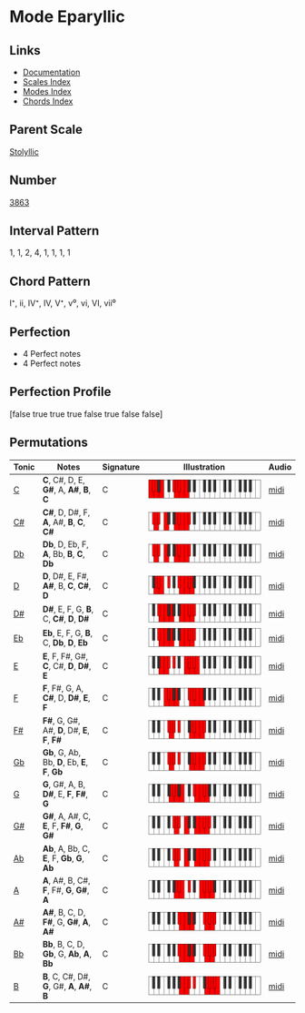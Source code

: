 # Mode Eparyllic

## Links

- [Documentation](index.md)
- [Scales Index](Scales.md)
- [Modes Index](Modes.md)
- [Chords Index](Chords.md)

## Parent Scale

[Stolyllic](ScaleStolyllic.md)

## Number

[3863](https://ianring.com/musictheory/scales/3863)

## Interval Pattern

1, 1, 2, 4, 1, 1, 1, 1

## Chord Pattern

I⁺, ii, IV⁺, IV, V⁺, v⁰, vi, VI, vii⁰

## Perfection

- 4 Perfect notes
- 4 Perfect notes

## Perfection Profile

[false true true true false true false false]

## Permutations

| Tonic | Notes | Signature | Illustration | Audio |
|-------|-------|-----------|--------------|-------|
| [C](ModeCNaturalEparyllic.md) | **C**, C#, D, E, **G#**, A, **A#**, **B**, **C** | C | ![CNaturalEparyllic](ModeCNaturalEparyllic.png) | [midi](https://github.com/edipermadi/music/blob/main/docs/ModeCNaturalEparyllic.mid?raw=true) |
| [C#](ModeCSharpEparyllic.md) | **C#**, D, D#, F, **A**, A#, **B**, **C**, **C#** | C | ![CSharpEparyllic](ModeCSharpEparyllic.png) | [midi](https://github.com/edipermadi/music/blob/main/docs/ModeCSharpEparyllic.mid?raw=true) |
| [Db](ModeDFlatEparyllic.md) | **Db**, D, Eb, F, **A**, Bb, **B**, **C**, **Db** | C | ![DFlatEparyllic](ModeDFlatEparyllic.png) | [midi](https://github.com/edipermadi/music/blob/main/docs/ModeDFlatEparyllic.mid?raw=true) |
| [D](ModeDNaturalEparyllic.md) | **D**, D#, E, F#, **A#**, B, **C**, **C#**, **D** | C | ![DNaturalEparyllic](ModeDNaturalEparyllic.png) | [midi](https://github.com/edipermadi/music/blob/main/docs/ModeDNaturalEparyllic.mid?raw=true) |
| [D#](ModeDSharpEparyllic.md) | **D#**, E, F, G, **B**, C, **C#**, **D**, **D#** | C | ![DSharpEparyllic](ModeDSharpEparyllic.png) | [midi](https://github.com/edipermadi/music/blob/main/docs/ModeDSharpEparyllic.mid?raw=true) |
| [Eb](ModeEFlatEparyllic.md) | **Eb**, E, F, G, **B**, C, **Db**, **D**, **Eb** | C | ![EFlatEparyllic](ModeEFlatEparyllic.png) | [midi](https://github.com/edipermadi/music/blob/main/docs/ModeEFlatEparyllic.mid?raw=true) |
| [E](ModeENaturalEparyllic.md) | **E**, F, F#, G#, **C**, C#, **D**, **D#**, **E** | C | ![ENaturalEparyllic](ModeENaturalEparyllic.png) | [midi](https://github.com/edipermadi/music/blob/main/docs/ModeENaturalEparyllic.mid?raw=true) |
| [F](ModeFNaturalEparyllic.md) | **F**, F#, G, A, **C#**, D, **D#**, **E**, **F** | C | ![FNaturalEparyllic](ModeFNaturalEparyllic.png) | [midi](https://github.com/edipermadi/music/blob/main/docs/ModeFNaturalEparyllic.mid?raw=true) |
| [F#](ModeFSharpEparyllic.md) | **F#**, G, G#, A#, **D**, D#, **E**, **F**, **F#** | C | ![FSharpEparyllic](ModeFSharpEparyllic.png) | [midi](https://github.com/edipermadi/music/blob/main/docs/ModeFSharpEparyllic.mid?raw=true) |
| [Gb](ModeGFlatEparyllic.md) | **Gb**, G, Ab, Bb, **D**, Eb, **E**, **F**, **Gb** | C | ![GFlatEparyllic](ModeGFlatEparyllic.png) | [midi](https://github.com/edipermadi/music/blob/main/docs/ModeGFlatEparyllic.mid?raw=true) |
| [G](ModeGNaturalEparyllic.md) | **G**, G#, A, B, **D#**, E, **F**, **F#**, **G** | C | ![GNaturalEparyllic](ModeGNaturalEparyllic.png) | [midi](https://github.com/edipermadi/music/blob/main/docs/ModeGNaturalEparyllic.mid?raw=true) |
| [G#](ModeGSharpEparyllic.md) | **G#**, A, A#, C, **E**, F, **F#**, **G**, **G#** | C | ![GSharpEparyllic](ModeGSharpEparyllic.png) | [midi](https://github.com/edipermadi/music/blob/main/docs/ModeGSharpEparyllic.mid?raw=true) |
| [Ab](ModeAFlatEparyllic.md) | **Ab**, A, Bb, C, **E**, F, **Gb**, **G**, **Ab** | C | ![AFlatEparyllic](ModeAFlatEparyllic.png) | [midi](https://github.com/edipermadi/music/blob/main/docs/ModeAFlatEparyllic.mid?raw=true) |
| [A](ModeANaturalEparyllic.md) | **A**, A#, B, C#, **F**, F#, **G**, **G#**, **A** | C | ![ANaturalEparyllic](ModeANaturalEparyllic.png) | [midi](https://github.com/edipermadi/music/blob/main/docs/ModeANaturalEparyllic.mid?raw=true) |
| [A#](ModeASharpEparyllic.md) | **A#**, B, C, D, **F#**, G, **G#**, **A**, **A#** | C | ![ASharpEparyllic](ModeASharpEparyllic.png) | [midi](https://github.com/edipermadi/music/blob/main/docs/ModeASharpEparyllic.mid?raw=true) |
| [Bb](ModeBFlatEparyllic.md) | **Bb**, B, C, D, **Gb**, G, **Ab**, **A**, **Bb** | C | ![BFlatEparyllic](ModeBFlatEparyllic.png) | [midi](https://github.com/edipermadi/music/blob/main/docs/ModeBFlatEparyllic.mid?raw=true) |
| [B](ModeBNaturalEparyllic.md) | **B**, C, C#, D#, **G**, G#, **A**, **A#**, **B** | C | ![BNaturalEparyllic](ModeBNaturalEparyllic.png) | [midi](https://github.com/edipermadi/music/blob/main/docs/ModeBNaturalEparyllic.mid?raw=true) |
